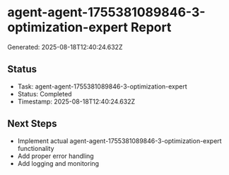 # agent-agent-1755381089846-3-optimization-expert Report

Generated: 2025-08-18T12:40:24.632Z

## Status
- Task: agent-agent-1755381089846-3-optimization-expert
- Status: Completed
- Timestamp: 2025-08-18T12:40:24.632Z

## Next Steps
- Implement actual agent-agent-1755381089846-3-optimization-expert functionality
- Add proper error handling
- Add logging and monitoring
